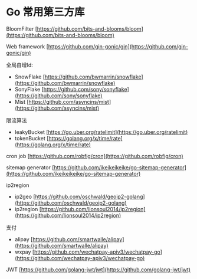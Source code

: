 # Go 常用第三方库

BloomFilter [https://github.com/bits-and-blooms/bloom](https://github.com/bits-and-blooms/bloom)

Web framework [https://github.com/gin-gonic/gin](https://github.com/gin-gonic/gin)


全局自增Id:
* SnowFlake [https://github.com/bwmarrin/snowflake](https://github.com/bwmarrin/snowflake)
* SonyFlake [https://github.com/sony/sonyflake](https://github.com/sony/sonyflake)
* Mist [https://github.com/asyncins/mist](https://github.com/asyncins/mist)


限流算法
* leakyBucket [https://go.uber.org/ratelimit](https://go.uber.org/ratelimit)
* tokenBucket [https://golang.org/x/time/rate](https://golang.org/x/time/rate)


cron job [https://github.com/robfig/cron](https://github.com/robfig/cron)

sitemap generator [https://github.com/ikeikeikeike/go-sitemap-generator](https://github.com/ikeikeikeike/go-sitemap-generator)

ip2region
* ip2geo [https://github.com/oschwald/geoip2-golang](https://github.com/oschwald/geoip2-golang)
* ip2region [https://github.com/lionsoul2014/ip2region](https://github.com/lionsoul2014/ip2region)


支付
* alipay [https://github.com/smartwalle/alipay](https://github.com/smartwalle/alipay)
* wxpay [https://github.com/wechatpay-apiv3/wechatpay-go](https://github.com/wechatpay-apiv3/wechatpay-go)


JWT [https://github.com/golang-jwt/jwt](https://github.com/golang-jwt/jwt)
